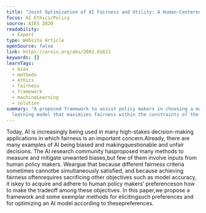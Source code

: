 ```yaml
---
title: "Joint Optimization of AI Fairness and Utility: A Human-Centered Approach"
focus: AI Ethics/Policy
source: AIES 2020
readability:
  - Expert
type: Website Article
openSource: false
link: https://arxiv.org/abs/2002.01621
keywords: []
learnTags:
  - bias
  - methods
  - ethics
  - fairness
  - framework
  - machineLearning
  - solution
summary: "A proposed framework to assist policy makers in choosing a machine
  learning model that maximizes fairness within the constraints of the policy. "
---
```

Today, AI is increasingly being used in many high-stakes decision-making applications in which fairness is an important concern.Already, there are many examples of AI being biased and makingquestionable and unfair decisions. The AI research community hasproposed many methods to measure and mitigate unwanted biases,but few of them involve inputs from human policy makers. Weargue that because different fairness criteria sometimes cannotbe simultaneously satisfied, and because achieving fairness oftenrequires sacrificing other objectives such as model accuracy, it iskey to acquire and adhere to human policy makers’ preferenceson how to make the tradeoff among these objectives. In this paper,we propose a framework and some exemplar methods for elicitingsuch preferences and for optimizing an AI model according to thesepreferences.
